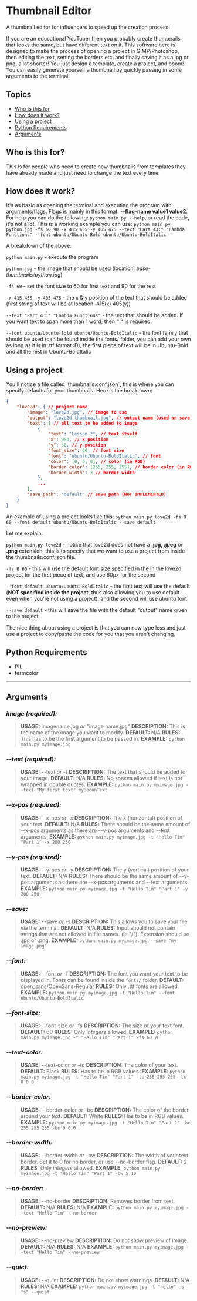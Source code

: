 # Thumbnail Editor

A thumbnail editor for influencers to speed up the creation process!

If you are an educational YouTuber then you probably create thumbnails that looks the same, but have different text on it. This software here is designed to make the process of opening a project in GIMP/Photoshop, then editing the text, setting the borders etc. and finally saving it as a jpg or png, a lot shorter! You just design a template, create a project, and boom! You can easily generate yourself a thumbnail by quickly passing in some arguments to the terminal!

## Topics

-   [Who is this for](#who-is-this-for)
-   [How does it work?](#how-does-it-work)
-   [Using a project](#using-a-project)
-   [Python Requirements](#python-requirements)
-   [Arguments](#arguments)

<h2 id="who-is-this-for">Who is this for?</h2>

This is for people who need to create new thumbnails from templates they have already made and just need to change the text every time.

<h2 id="how-does-it-work">How does it work?</h2>

It's as basic as opening the terminal and executing the program with arguments/flags. Flags is mainly in this format: **--flag-name value1 value2**. For help you can do the following: `python main.py --help`, or read the code, it's not a lot. This is a working example you can use: `python main.py python.jpg -fs 60 90 -x 415 455 -y 405 475 --text "Part 43:" "Lambda Functions" --font ubuntu/Ubuntu-Bold ubuntu/Ubuntu-BoldItalic`

A breakdown of the above:

`python main.py` - execute the program

<!-- `--python` - the project that should be used (currently you should add a basic template to your thumbnails.te file to create a new project, this will later be used for defaults) -->

`python.jpg` - the image that should be used (location: _base-thumbnails/python.jpg_)

`-fs 60` - set the font size to 60 for first text and 90 for the rest

`-x 415 455 -y 405 475` - the x & y position of the text that should be added (first string of text will be at location: 415(x) 405(y))

`--text "Part 43:" "Lambda Functions"` - the text that should be added. If you want text to span more than 1 word, then **" "** is required.

`--font ubuntu/Ubuntu-Bold ubuntu/Ubuntu-BoldItalic` - the font family that should be used (can be found inside the fonts/ folder, you can add your own as long as it is in .ttf format :D), the first piece of text will be in Ubuntu-Bold and all the rest in Ubuntu-BoldItalic

<h2 id="using-a-project">Using a project</h2>
You'll notice a file called `thumbnails.conf.json`, this is where you can specify defaults for your thumbnails. Here is the breakdown:

```json
{
    "love2d": { // project name
        "image": "love2d.jpg", // image to use
        "output": "love2d thumbnail.jpg", // output name (used on save)
        "text": [ // all text to be added to image
            {
                "text": "Lesson 2", // text itself
                "x": 950, // x position
                "y": 30, // y position
                "font_size": 60, // font size
                "font": "ubuntu/Ubuntu-BoldItalic", // font
                "color": [0, 0, 0], // color (in RGB)
                "border_color": [255, 255, 255], // border color (in RGB)
                "border_width": 3 // border width
            },
            ...
        ],
        "save_path": "default" // save path (NOT IMPLEMENTED)
    }
}
```

An example of using a project looks like this: `python main.py love2d -fs 0 60 --font default ubuntu/Ubuntu-BoldItalic --save default`

Let me explain:

`python main.py love2d` - notice that love2d does not have a **.jpg, .jpeg** or **.png** extension, this is to specify that we want to use a project from inside the thumbnails.conf.json file.

`-fs 0 60` - this will use the default font size specified in the in the love2d project for the first piece of text, and use 60px for the second

`--font default ubuntu/Ubuntu-BoldItalic` - the first text will use the default (**NOT specified inside the project**, thus also allowing you to use default even when you're not using a project), and the second will use ubuntu font

`--save default` - this will save the file with the default "output" name given to the project

The nice thing about using a project is that you can now type less and just use a project to copy/paste the code for you that you aren't changing.

<h2 id="python-requirements">Python Requirements</h2>

-   PIL
-   termcolor

---

<h2 id="arguments">Arguments</h2>

### _image (required):_

> **USAGE:** imagename.jpg _or_ "image name.jpg"
> **DESCRIPTION:** This is the name of the image you want to modify.
> **DEFAULT:** N/A
> **RULES:** This has to be the first argument to be passed in.
> **EXAMPLE:** `python main.py myimage.jpg`

### _--text (required):_

> **USAGE:** --text _or_ -t
> **DESCRIPTION:** The text that should be added to your image.
> **DEFAULT:** N/A
> **RULES:** No spaces allowed if text is not wrapped in double quotes.
> **EXAMPLE:** `python main.py myimage.jpg --text "My first text" mySeconText`

### _--x-pos (required):_

> **USAGE:** --x-pos _or_ -x
> **DESCRIPTION:** The x (horizontal) position of your text.
> **DEFAULT:** N/A
> **RULES:** There should be the same amount of --x-pos arguments as there are --y-pos arguments and --text arguments.
> **EXAMPLE:** `python main.py myimage.jpg -t "Hello Tim" "Part 1" -x 200 250`

### _--y-pos (required):_

> **USAGE:** --y-pos _or_ -y
> **DESCRIPTION:** The y (vertical) position of your text.
> **DEFAULT:** N/A
> **RULES:** There should be the same amount of --y-pos arguments as there are --x-pos arguments and --text arguments.
> **EXAMPLE:** `python main.py myimage.jpg -t "Hello Tim" "Part 1" -y 200 250`

### _--save:_

> **USAGE:** --save _or_ -s
> **DESCRIPTION:** This allows you to save your file via the terminal.
> **DEFAULT:** N/A
> **RULES:** Input should not contain strings that are not allowed in file names. (ie "/"). Extension should be .jpg or .png.
> **EXAMPLE:** `python main.py myimage.jpg --save "my image.png"`

### _--font:_

> **USAGE:** --font _or_ -f
> **DESCRIPTION:** The font you want your text to be displayed in. Fonts can be found inside the `fonts/` folder.
> **DEFAULT:** open_sans/OpenSans-Regular
> **RULES:** Only .ttf fonts are allowed.
> **EXAMPLE:** `python main.py myimage.jpg -t "Hello Tim" --font ubuntu/Ubuntu-BoldItalic`

### _--font-size:_

> **USAGE:** --font-size _or_ -fs
> **DESCRIPTION:** The size of your text font.
> **DEFAULT:** 60
> **RULES:** Only _integers_ allowed.
> **EXAMPLE:** `python main.py myimage.jpg -t "Hello Tim" "Part 1" -fs 60 20`

### _--text-color:_

> **USAGE:** --text-color _or_ -tc
> **DESCRIPTION:** The color of your text.
> **DEFAULT:** Black
> **RULES:** Has to be in RGB values.
> **EXAMPLE:** `python main.py myimage.jpg -t "Hello Tim" "Part 1" -tc 255 255 255 -tc 0 0 0`

### _--border-color:_

> **USAGE:** --border-color _or_ -bc
> **DESCRIPTION:** The color of the border around your text.
> **DEFAULT:** White
> **RULES:** Has to be in RGB values.
> **EXAMPLE:** `python main.py myimage.jpg -t "Hello Tim" "Part 1" -bc 255 255 255 -bc 0 0 0`

### _--border-width:_

> **USAGE:** --border-width _or_ -bw
> **DESCRIPTION:** The width of your text border. Set it to 0 for no border, or use --no-border flag.
> **DEFAULT:** 2
> **RULES:** Only _integers_ allowed.
> **EXAMPLE:** `python main.py myimage.jpg -t "Hello Tim" "Part 1" -bw 5 10`

### _--no-border:_

> **USAGE:** --no-border
> **DESCRIPTION:** Removes border from text.
> **DEFAULT:** N/A
> **RULES:** N/A
> **EXAMPLE:** `python main.py myimage.jpg --text "Hello Tim" --no-border`

### _--no-preview:_

> **USAGE:** --no-preview
> **DESCRIPTION:** Do not show preview of image.
> **DEFAULT:** N/A
> **RULES:** N/A
> **EXAMPLE:** `python main.py myimage.jpg --text "Hello Tim" --no-preview`

### _--quiet:_

> **USAGE:** --quiet
> **DESCRIPTION:** Do not show warnings.
> **DEFAULT:** N/A
> **RULES:** N/A
> **EXAMPLE:** `python main.py myimage.jpg -t "hello" -s "s" --quiet`

